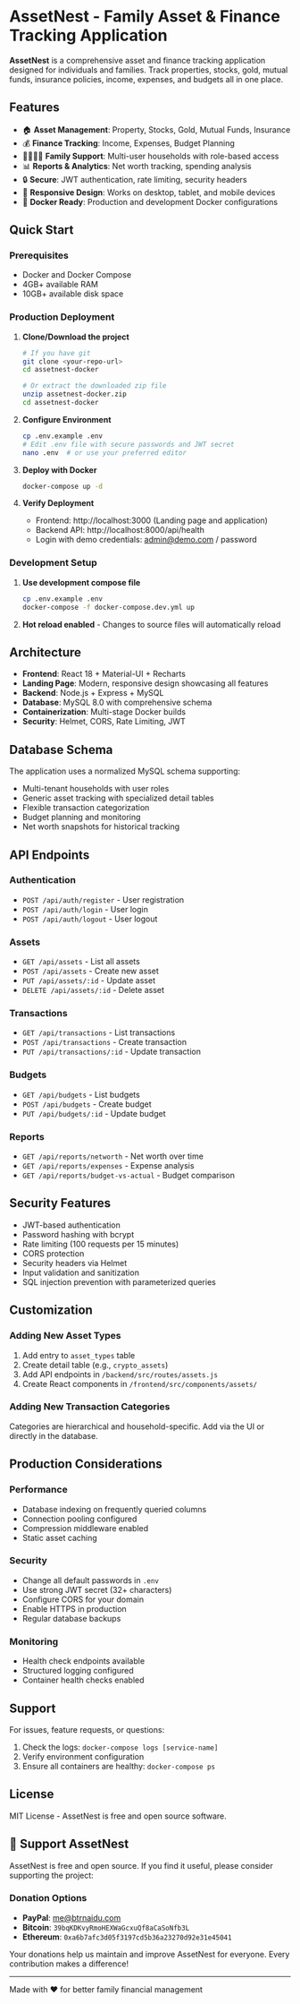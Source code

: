 # AssetNest - Family Asset & Finance Tracking Application

**AssetNest** is a comprehensive asset and finance tracking application designed for individuals and families. Track properties, stocks, gold, mutual funds, insurance policies, income, expenses, and budgets all in one place.

## Features

- 🏠 **Asset Management**: Property, Stocks, Gold, Mutual Funds, Insurance
- 💰 **Finance Tracking**: Income, Expenses, Budget Planning
- 👨‍👩‍👧‍👦 **Family Support**: Multi-user households with role-based access
- 📊 **Reports & Analytics**: Net worth tracking, spending analysis
- 🔒 **Secure**: JWT authentication, rate limiting, security headers
- 📱 **Responsive Design**: Works on desktop, tablet, and mobile devices
- 🐳 **Docker Ready**: Production and development Docker configurations

## Quick Start

### Prerequisites
- Docker and Docker Compose
- 4GB+ available RAM
- 10GB+ available disk space

### Production Deployment

1. **Clone/Download the project**
   ```bash
   # If you have git
   git clone <your-repo-url>
   cd assetnest-docker

   # Or extract the downloaded zip file
   unzip assetnest-docker.zip
   cd assetnest-docker
   ```

2. **Configure Environment**
   ```bash
   cp .env.example .env
   # Edit .env file with secure passwords and JWT secret
   nano .env  # or use your preferred editor
   ```

3. **Deploy with Docker**
   ```bash
   docker-compose up -d
   ```

4. **Verify Deployment**
   - Frontend: http://localhost:3000 (Landing page and application)
   - Backend API: http://localhost:8000/api/health
   - Login with demo credentials: admin@demo.com / password

### Development Setup

1. **Use development compose file**
   ```bash
   cp .env.example .env
   docker-compose -f docker-compose.dev.yml up
   ```

2. **Hot reload enabled** - Changes to source files will automatically reload

## Architecture

- **Frontend**: React 18 + Material-UI + Recharts
- **Landing Page**: Modern, responsive design showcasing all features
- **Backend**: Node.js + Express + MySQL
- **Database**: MySQL 8.0 with comprehensive schema
- **Containerization**: Multi-stage Docker builds
- **Security**: Helmet, CORS, Rate Limiting, JWT

## Database Schema

The application uses a normalized MySQL schema supporting:
- Multi-tenant households with user roles
- Generic asset tracking with specialized detail tables
- Flexible transaction categorization
- Budget planning and monitoring
- Net worth snapshots for historical tracking

## API Endpoints

### Authentication
- `POST /api/auth/register` - User registration
- `POST /api/auth/login` - User login
- `POST /api/auth/logout` - User logout

### Assets
- `GET /api/assets` - List all assets
- `POST /api/assets` - Create new asset
- `PUT /api/assets/:id` - Update asset
- `DELETE /api/assets/:id` - Delete asset

### Transactions
- `GET /api/transactions` - List transactions
- `POST /api/transactions` - Create transaction
- `PUT /api/transactions/:id` - Update transaction

### Budgets
- `GET /api/budgets` - List budgets
- `POST /api/budgets` - Create budget
- `PUT /api/budgets/:id` - Update budget

### Reports
- `GET /api/reports/networth` - Net worth over time
- `GET /api/reports/expenses` - Expense analysis
- `GET /api/reports/budget-vs-actual` - Budget comparison

## Security Features

- JWT-based authentication
- Password hashing with bcrypt
- Rate limiting (100 requests per 15 minutes)
- CORS protection
- Security headers via Helmet
- Input validation and sanitization
- SQL injection prevention with parameterized queries

## Customization

### Adding New Asset Types
1. Add entry to `asset_types` table
2. Create detail table (e.g., `crypto_assets`)
3. Add API endpoints in `/backend/src/routes/assets.js`
4. Create React components in `/frontend/src/components/assets/`

### Adding New Transaction Categories
Categories are hierarchical and household-specific. Add via the UI or directly in the database.

## Production Considerations

### Performance
- Database indexing on frequently queried columns
- Connection pooling configured
- Compression middleware enabled
- Static asset caching

### Security
- Change all default passwords in `.env`
- Use strong JWT secret (32+ characters)
- Configure CORS for your domain
- Enable HTTPS in production
- Regular database backups

### Monitoring
- Health check endpoints available
- Structured logging configured
- Container health checks enabled

## Support

For issues, feature requests, or questions:
1. Check the logs: `docker-compose logs [service-name]`
2. Verify environment configuration
3. Ensure all containers are healthy: `docker-compose ps`

## License

MIT License - AssetNest is free and open source software.

## 💝 Support AssetNest

AssetNest is free and open source. If you find it useful, please consider supporting the project:

### Donation Options

- **PayPal**: me@btrnaidu.com
- **Bitcoin**: `39bqKDKvyRmoHEXWaGcxuQf8aCaSoNfb3L`
- **Ethereum**: `0xa6b7afc3d05f3197cd5b36a23270d92e31e45041`

Your donations help us maintain and improve AssetNest for everyone. Every contribution makes a difference!

---

Made with ❤️ for better family financial management
